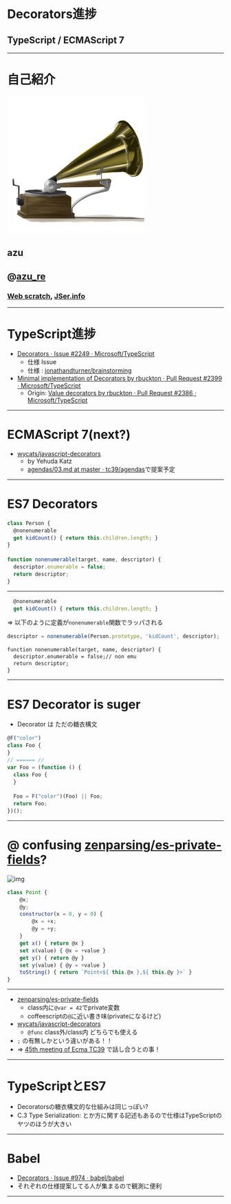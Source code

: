 # Decorators進捗

## TypeScript / ECMAScript 7

-----


# 自己紹介

![right](https://github.com/azu/slide/raw/master/offline_study/simple320_320.png)

## azu
## @[azu_re](https://twitter.com/azu_re)
###  [Web scratch], [JSer.info]


[Web scratch]: http://efcl.info/ "Web scratch"
[JSer.info]: http://jser.info/ "JSer.info"


-----

# TypeScript進捗

- [Decorators · Issue #2249 · Microsoft/TypeScript](https://github.com/Microsoft/TypeScript/issues/2249 "Decorators · Issue #2249 · Microsoft/TypeScript")
	- 仕様 Issue
	- 仕様 : [jonathandturner/brainstorming](https://github.com/jonathandturner/brainstorming "jonathandturner/brainstorming") 
- [Minimal implementation of Decorators by rbuckton · Pull Request #2399 · Microsoft/TypeScript](https://github.com/Microsoft/TypeScript/pull/2399 "Minimal implementation of Decorators by rbuckton · Pull Request #2399 · Microsoft/TypeScript")
	- Origin: [Value decorators by rbuckton · Pull Request #2386 · Microsoft/TypeScript](https://github.com/Microsoft/TypeScript/pull/2386 "Value decorators by rbuckton · Pull Request #2386 · Microsoft/TypeScript")

----

# ECMAScript 7(next?)

- [wycats/javascript-decorators](https://github.com/wycats/javascript-decorators "wycats/javascript-decorators")
	- by Yehuda Katz
	- [agendas/03.md at master · tc39/agendas](https://github.com/tc39/agendas/blob/master/2015/03.md "agendas/03.md at master · tc39/agendas")で提案予定


-----

# ES7 Decorators

```js
class Person {
  @nonenumerable
  get kidCount() { return this.children.length; }
}

function nonenumerable(target, name, descriptor) {
  descriptor.enumerable = false;
  return descriptor;
}
```

-----

```js
  @nonenumerable
  get kidCount() { return this.children.length; }
```


=> 以下のように定義が`nonenumerable`関数でラッパされる

```js
descriptor = nonenumerable(Person.prototype, 'kidCount', descriptor);
```

```
function nonenumerable(target, name, descriptor) {
  descriptor.enumerable = false;// non emu
  return descriptor;
}
```

-----

# ES7 Decorator is suger

- Decorator は ただの糖衣構文

```js
@F("color")
class Foo {
}
// ====== //
var Foo = (function () {
  class Foo {
  }

  Foo = F("color")(Foo) || Foo;
  return Foo;
})();
```

-----

# @ confusing [zenparsing/es-private-fields](https://github.com/zenparsing/es-private-fields "zenparsing/es-private-fields")?

![img](https://avatars3.githubusercontent.com/u/5995084?v=3&s=400)

```js
class Point {
    @x;
    @y;
    constructor(x = 0, y = 0) {
        @x = +x;
        @y = +y;
    }
    get x() { return @x }
    set x(value) { @x = +value }
    get y() { return @y }
    set y(value) { @y = +value }
    toString() { return `Point<${ this.@x },${ this.@y }>` }
}
```


----

- [zenparsing/es-private-fields](https://github.com/zenparsing/es-private-fields "zenparsing/es-private-fields")
	- class内に`@var = 42`でprivate変数
	- coffeescriptの`@`に近い書き味(privateになるけど)
- [wycats/javascript-decorators](https://github.com/wycats/javascript-decorators "wycats/javascript-decorators")
	- `@func` class外/class内 どちらでも使える
- `;` の有無しかという違いがある！！
- => [45th meeting of Ecma TC39](https://github.com/tc39/agendas/blob/master/2015/03.md "45th meeting of Ecma TC39") で話し合うとの事！

----

# TypeScriptとES7

- Decoratorsの糖衣構文的な仕組みは同じっぽい?
- C.3 Type Serialization: とか方に関する記述もあるので仕様はTypeScriptのヤツのほうが大きい

----

# Babel

- [Decorators · Issue #974 · babel/babel](https://github.com/babel/babel/issues/974 "Decorators · Issue #974 · babel/babel")
- それぞれの仕様提案してる人が集まるので観測に便利

----


